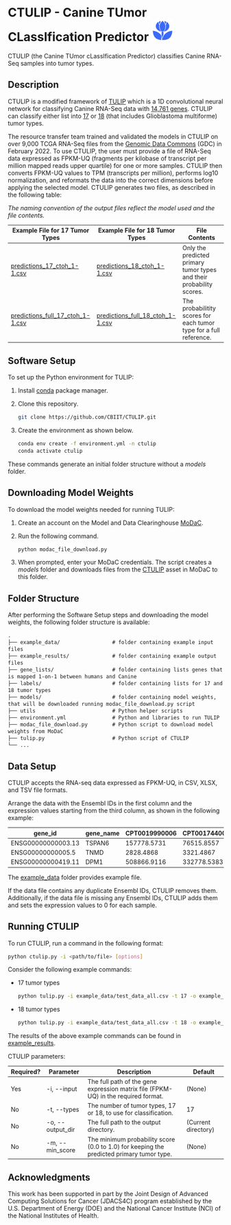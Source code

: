 # CTULIP - Canine TUmor CLassIfication Predictor <img src = "images/tulip.svg" alt = "tulip" width = "50" height = "50">

CTULIP (the Canine TUmor cLassIfication Predictor) classifies Canine RNA-Seq samples into tumor types.

## Description

CTULIP is a modified framework of [TULIP](https://github.com/CBIIT/TULIP) which is a 1D convolutional neural network for classifying Canine RNA-Seq data with [14,761 genes](https://github.com/CBIIT/CTULIP/blob/main/gene_lists/caninegenes.txt). CTULIP can classify either list into [17](https://github.com/CBIIT/CTULIP/blob/main/labels/17_tumors.csv) or [18](https://github.com/CBIIT/CTULIP/blob/main/labels/18_tumors.csv) (that includes Glioblastoma multiforme) tumor types. 

The resource transfer team trained and validated the models in CTULIP on over 9,000 TCGA RNA-Seq files from the [Genomic Data Commons](https://portal.gdc.cancer.gov/) (GDC) in February 2022. To use CTULIP, the user must provide a file of RNA-Seq data expressed as FPKM-UQ (fragments per kilobase of transcript per million mapped reads upper quartile) for one or more samples. CTULIP then converts FPKM-UQ values to TPM (transcripts per million), performs log10 normalization, and reformats the data into the correct dimensions before applying the selected model. CTULIP generates two files, as described in the following table:

*The naming convention of the output files reflect the model used and the file contents.*

| Example File for 17 Tumor Types| Example File for 18 Tumor Types| File Contents |
| ------------- | ------------- | ------------- |
| [predictions_17_ctoh_1-1.csv](https://github.com/CBIIT/CTULIP/blob/main/example_results/predictions_17_ctoh_1-1.csv)  | [predictions_18_ctoh_1-1.csv](https://github.com/CBIIT/CTULIP/blob/main/example_results/predictions_18_ctoh_1-1.csv)   | Only the predicted primary tumor types and their probability scores. |
| [predictions_full_17_ctoh_1-1.csv](https://github.com/CBIIT/CTULIP/blob/main/example_results/predictions_full_17_ctoh_1-1.csv)  | [predictions_full_18_ctoh_1-1.csv](https://github.com/CBIIT/CTULIP/blob/main/example_results/predictions_full_17_ctoh_1-1.csv)    | The probabilitity scores for each tumor type for a full reference. |

## Software Setup

To set up the Python environment for TULIP:
1. Install [conda](https://docs.conda.io/en/latest/) package manager. 
2. Clone this repository. 

   ```bash
   git clone https://github.com/CBIIT/CTULIP.git
   ```

3. Create the environment as shown below.

   ```bash
   conda env create -f environment.yml -n ctulip
   conda activate ctulip
   ```

These commands generate an initial folder structure without a *models* folder. 

## Downloading Model Weights

To download the model weights needed for running TULIP:
1. Create an account on the Model and Data Clearinghouse [MoDaC](https://modac.cancer.gov). 
2. Run the following command.

   ```bash
   python modac_file_download.py
   ```
   
3. When prompted, enter your MoDaC credentials. The script creates a *models* folder and downloads files from the [CTULIP](https://modac.cancer.gov/assetDetails?dme_data_id=NCI-DME-MS01-21771349) asset in MoDaC to this folder. 



## Folder Structure

After performing the Software Setup steps and downloading the model weights, the following folder structure is available:

```
.
├── example_data/                 # folder containing example input files
├── example_results/              # folder containing example output files
├── gene_lists/                   # folder containing lists genes that is mapped 1-on-1 between humans and Canine
├── labels/                       # folder containing lists for 17 and 18 tumor types
├── models/                       # folder containing model weights, that will be downloaded running modac_file_download.py script
├── utils                         # Python helper scripts
├── environment.yml               # Python and libraries to run TULIP
├── modac_file_download.py        # Python script to download model weights from MoDaC
├── tulip.py                      # Python script of CTULIP
└── ...

```

## Data Setup

CTULIP accepts the RNA-seq data expressed as FPKM-UQ, in CSV, XLSX, and TSV file formats. 

Arrange the data with the Ensembl IDs in the first column and the expression values starting from the third column, as shown in the following example:

| gene_id | gene_name | CPT0019990006 | CPT0017440009 | CPT0077290006 |
| --------| ----------|----------|----------|----------|
| ENSG00000000003.13 | TSPAN6 | 157778.5731 | 76515.8557 | 205326.5947 |
| ENSG00000000005.5 | TNMD | 2828.4868 | 3321.4867 | 5517.4428 |
| ENSG00000000419.11 | DPM1 | 508866.9116 | 332778.5383 | 468852.2266 |

The [example_data](https://github.com/CBIIT/CTULIP/tree/main/example_data) folder provides example file. 

If the data file contains any duplicate Ensembl IDs, CTULIP removes them. Additionally, if the data file is missing any Ensembl IDs, CTULIP adds them and sets the expression values to 0 for each sample. 

## Running CTULIP

To run CTULIP, run a command in the following format:

   ```bash
   python ctulip.py -i <path/to/file> [options]
   ```

Consider the following example commands:

 * 17 tumor types
   ```bash
   python tulip.py -i example_data/test_data_all.csv -t 17 -o example_results/
   ```
 * 18 tumor types
   ```bash
   python tulip.py -i example_data/test_data_all.csv -t 18 -o example_results/
   ```
The results of the above example commands can be found in [example_results](https://github.com/CBIIT/CTULIP/blob/main/example_results/).

CTULIP parameters:

| Required? | Parameter | Description | Default |
| ------------- | ------------- | ------------- | ------------- |
| Yes  | -i, --input | The full path of the gene expression matrix file (FPKM-UQ) in the required format.  | (None) |
| No  | -t, --types | The number of tumor types, 17 or 18, to use for classification.  | 17 |
| No  | -o, --output_dir | The full path to the output directory. | (Current directory) |
| No  | -m, --min_score | The minimum probability score (0.0 to 1.0) for keeping the predicted primary tumor type. | (None) |

## Acknowledgments
This work has been supported in part by the Joint Design of Advanced Computing Solutions for Cancer (JDACS4C) program established by the U.S. Department of Energy (DOE) and the National Cancer Institute (NCI) of the National Institutes of Health.
